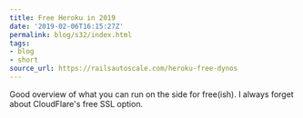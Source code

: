 ```yaml
---
title: Free Heroku in 2019
date: '2019-02-06T16:15:27Z'
permalink: blog/s32/index.html
tags:
- blog
- short
source_url: https://railsautoscale.com/heroku-free-dynos
---
```


Good overview of what you can run on the side for free(ish). I always forget about CloudFlare's free SSL option.

